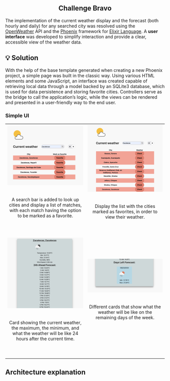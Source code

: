 <h2 align="center" style="border-bottom: none">Challenge Bravo</h2>

The implementation of the current weather display and the forecast (both hourly and daily) for any searched city was resolved using the [OpenWeather](https://openweathermap.org/) API and the [Phoenix](https://www.phoenixframework.org) framework for [Elixir Language](https://elixir-lang.org/). A **user interface** was developed to simplify interaction and provide a clear, accessible view of the weather data.

## 💡 Solution

With the help of the base template generated when creating a new Phoenix project, a simple page was built in the classic way. Using various HTML elements and some JavaScript, an interface was created capable of retrieving local data through a model backed by an SQLite3 database, which is used for data persistence and storing favorite cities. Controllers serve as the bridge to call the application’s logic, while the views can be rendered and presented in a user-friendly way to the end user.

### Simple UI

<table>
  <tr>
    <td>
    <img src="https://github.com/CarlitosObr/prueba-tecnica-bravo/blob/main/images/search_page.png" alt="Search" width=100%>
    <div align="center">
        <br><br>
        <div>A search bar is added to look up cities and display a list of matches, with each match having the option to be marked as a favorite.</div><br>
        <br><br>
    </div>
    </td>
    <td>
    <img src="https://github.com/CarlitosObr/prueba-tecnica-bravo/blob/main/images/favorites_page.png" alt="Favorite city" width=100%>
    <div align="center">
        <br><br>
        <div>Display the list with the cities marked as favorites, in order to view their weather.</div><br>
        <br><br>
    </div>
    </td>
  </tr>
  <tr>
    <td>
      <img src="https://github.com/CarlitosObr/prueba-tecnica-bravo/blob/main/images/weather_first.png" alt="Current weather">
    <div align="center">
        <br><br>
        <div>Card showing the current weather, the maximum, the minimum, and what the weather will be like 24 hours after the current time.</div><br>
        <br><br>
    </div>
    </td>
    <td>
      <img src="https://github.com/CarlitosObr/prueba-tecnica-bravo/blob/main/images/weather_second.png" alt="Left days">
    <div align="center">
        <br><br>
        <div>Different cards that show what the weather will be like on the remaining days of the week.</div><br>
        <br><br>
    </div>
    </td>
  </tr>
</table>

## Architecture explanation